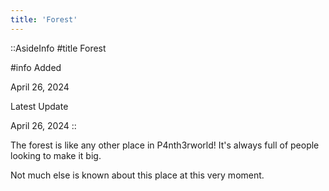 ```yaml
---
title: 'Forest'
---
```


::AsideInfo
#title
Forest

#info
Added

April 26, 2024

Latest Update

April 26, 2024
::

The forest is like any other place in P4nth3rworld!
It's always full of people looking to make it big.

Not much else is known about this place at this very moment.